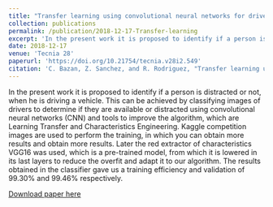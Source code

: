 ```yaml
---
title: "Transfer learning using convolutional neural networks for driver distraction recognition"
collection: publications
permalink: /publication/2018-12-17-Transfer-learning
excerpt: 'In the present work it is proposed to identify if a person is distracted or not, when he is driving a vehicle. This can be achieved by classifying images of drivers to determine if they are available or distracted using convolutional neural networks (CNN) and tools to improve the algorithm, which are Learning Transfer and Characteristics Engineering. Kaggle competition images are used to perform the training, in which you can obtain more results and obtain more results. Later the red extractor of characteristics VGG16 was used, which is a pre-trained model, from which it is lowered in its last layers to reduce the overfit and adapt it to our algorithm. The results obtained in the classifier gave us a training efficiency and validation of 99.30% and 99.46% respectively.'
date: 2018-12-17
venue: 'Tecnia 28'
paperurl: 'https://doi.org/10.21754/tecnia.v28i2.549'
citation: 'C. Bazan, Z. Sanchez, and R. Rodriguez, "Transfer learning using convolutional neural networks for driver distraction recognition", <i>TECNIA</i>, vol. 28, no. 2, Dec. 2018.'
---
```

In the present work it is proposed to identify if a person is distracted or not, when he is driving a vehicle. This can be achieved by classifying images of drivers to determine if they are available or distracted using convolutional neural networks (CNN) and tools to improve the algorithm, which are Learning Transfer and Characteristics Engineering. Kaggle competition images are used to perform the training, in which you can obtain more results and obtain more results. Later the red extractor of characteristics VGG16 was used, which is a pre-trained model, from which it is lowered in its last layers to reduce the overfit and adapt it to our algorithm. The results obtained in the classifier gave us a training efficiency and validation of 99.30% and 99.46% respectively.

[Download paper here](http://revistas.uni.edu.pe/index.php/tecnia/article/view/549/579)